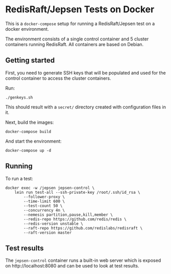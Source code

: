 # RedisRaft/Jepsen Tests on Docker

This is a `docker-compose` setup for running a RedisRaft/Jepsen test on a docker
environment.

The environment consists of a single control container and 5 cluster containers
running RedisRaft. All containers are based on Debian.

## Getting started

First, you need to generate SSH keys that will be populated and used for the
control container to access the cluster containers.

Run:

    ./genkeys.sh

This should result with a `secret/` directory created with configuration files
in it.

Next, build the images:

    docker-compose build

And start the environment:

    docker-compose up -d

## Running

To run a test:

    docker exec -w /jepsen jepsen-control \
        lein run test-all --ssh-private-key /root/.ssh/id_rsa \
            --follower-proxy \
            --time-limit 600 \
            --test-count 50 \
            --concurrency 4n \
            --nemesis partition,pause,kill,member \
            --redis-repo https://github.com/redis/redis \
            --redis-version unstable \
            --raft-repo https://github.com/redislabs/redisraft \
            --raft-version master

## Test results

The `jepsen-control` container runs a built-in web server which is exposed on
http://localhost:8080 and can be used to look at test results.

<br/><br/>
<br/><br/>


